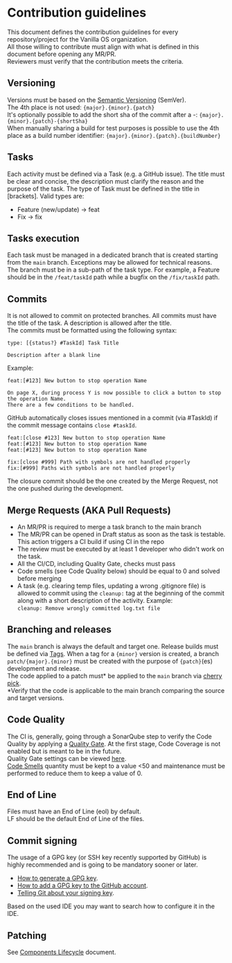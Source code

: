 # Contribution guidelines

This document defines the contribution guidelines for every repository/project for the Vanilla OS organization.\
All those willing to contribute must align with what is defined in this document before opening any MR/PR.\
Reviewers must verify that the contribution meets the criteria.

## Versioning

Versions must be based on the [Semantic Versioning](https://semver.org/) (SemVer).\
The 4th place is not used: `{major}.{minor}.{patch}`\
It's optionally possible to add the short sha of the commit after a -: `{major}.{minor}.{patch}-{shortSha}`\
When manually sharing a build for test purposes is possible to use the 4th place as a build number identifier: `{major}.{minor}.{patch}.{buildNumber}`

## Tasks

Each activity must be defined via a Task (e.g. a GitHub issue). The title must be clear and concise, the description must clarify the reason and the purpose of the task.
The type of Task must be defined in the title in [brackets]. Valid types are:
- Feature (new/update) -> feat
- Fix -> fix

## Tasks execution

Each task must be managed in a dedicated branch that is created starting from the `main` branch. Exceptions may be allowed for technical reasons.\
The branch must be in a sub-path of the task type. For example, a Feature should be in the `/feat/taskId` path while a bugfix on the `/fix/taskId` path.

## Commits

It is not allowed to commit on protected branches. All commits must have the title of the task. A description is allowed after the title.\
The commits must be formatted using the following syntax:

```
type: [{status?} #TaskId] Task Title

Description after a blank line
```

Example:

```
feat:[#123] New button to stop operation Name

On page X, during process Y is now possible to click a button to stop the operation Name.
There are a few conditions to be handled.
```

GitHub automatically closes issues mentioned in a commit (via #TaskId) if the commit message contains `close #taskId`.
```
feat:[close #123] New button to stop operation Name
feat:[#123] New button to stop operation Name
feat:[#123] New button to stop operation Name
```

```
fix:[close #999] Path with symbols are not handled properly
fix:[#999] Paths with symbols are not handled properly
```

The closure commit should be the one created by the Merge Request, not the one pushed during the development.

## Merge Requests (AKA Pull Requests)

- An MR/PR is required to merge a task branch to the main branch
- The MR/PR can be opened in Draft status as soon as the task is testable. This action triggers a CI build if using CI in the repo
- The review must be executed by at least 1 developer who didn't work on the task.
- All the CI/CD, including Quality Gate, checks must pass
- Code smells (see Code Quality below) should be equal to 0 and solved before merging
- A task (e.g. clearing temp files, updating a wrong .gitignore file) is allowed to commit using the `cleanup:` tag at the beginning of the commit along with a short description of the activity. Example:\
`cleanup: Remove wrongly committed log.txt file`

## Branching and releases

The `main` branch is always the default and target one. Release builds must be defined via [Tags](https://git-scm.com/book/en/v2/Git-Basics-Tagging). When a tag for a `{minor}` version is created, a branch `patch/{major}.{minor}` must be created with the purpose of `{patch}`(es) development and release.\
The code applied to a patch must* be applied to the `main` branch via [cherry pick](https://git-scm.com/docs/git-cherry-pick).\
*Verify that the code is applicable to the main branch comparing the source and target versions.

## Code Quality

The CI is, generally, going through a SonarQube step to verify the Code Quality by applying a [Quality Gate](https://docs.sonarsource.com/sonarqube/latest/user-guide/quality-gates/). At the first stage, Code Coverage is not enabled but is meant to be in the future.\
Quality Gate settings can be viewed [here](https://sq.fabricators.ltd/quality_gates/show/Sonar%20way%20-%20No%20CodeCoverage).\
[Code Smells](https://en.wikipedia.org/wiki/Code_smell) quantity must be kept to a value <50 and maintenance must be performed to reduce them to keep a value of 0.

## End of Line

Files must have an End of Line (eol) by default.\
LF should be the default End of Line of the files.

## Commit signing

The usage of a GPG key (or SSH key recently supported by GitHub) is highly recommended and is going to be mandatory sooner or later.
* [How to generate a GPG key](https://docs.github.com/en/authentication/managing-commit-signature-verification/generating-a-new-gpg-key).
* [How to add a GPG key to the GitHub account](https://docs.github.com/en/authentication/managing-commit-signature-verification/adding-a-gpg-key-to-your-github-account).
* [Telling Git about your signing key](https://docs.github.com/en/authentication/managing-commit-signature-verification/telling-git-about-your-signing-key).

Based on the used IDE you may want to search how to configure it in the IDE.

## Patching

See [Components Lifecycle](https://vanillaos.org/components-lifecycle) document.
